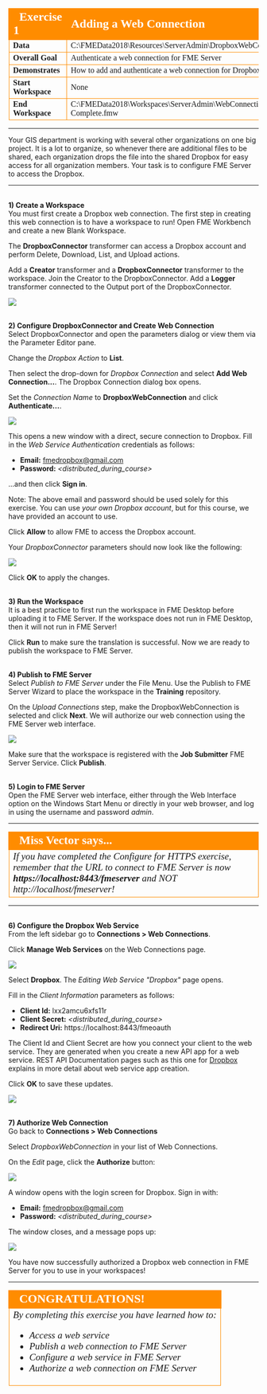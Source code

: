 <!--Exercise Section-->

<table style="border-spacing: 0px;border-collapse: collapse;font-family:serif">
<tr>
<td width=25% style="vertical-align:middle;background-color:darkorange;border: 2px solid darkorange">
<i class="fa fa-cogs fa-lg fa-pull-left fa-fw" style="color:white;padding-right: 12px;vertical-align:text-top"></i>
<span style="color:white;font-size:x-large;font-weight: bold">Exercise 1</span>
</td>
<td style="border: 2px solid darkorange;background-color:darkorange;color:white">
<span style="color:white;font-size:x-large;font-weight: bold">Adding a Web Connection</span>
</td>
</tr>

<tr>
<td style="border: 1px solid darkorange; font-weight: bold">Data</td>
<td style="border: 1px solid darkorange">C:\FMEData2018\Resources\ServerAdmin\DropboxWebConnection.xml</td>
</tr>

<tr>
<td style="border: 1px solid darkorange; font-weight: bold">Overall Goal</td>
<td style="border: 1px solid darkorange">Authenticate a web connection for FME Server</td>
</tr>

<tr>
<td style="border: 1px solid darkorange; font-weight: bold">Demonstrates</td>
<td style="border: 1px solid darkorange">How to add and authenticate a web connection for Dropbox</td>
</tr>

<tr>
<td style="border: 1px solid darkorange; font-weight: bold">Start Workspace</td>
<td style="border: 1px solid darkorange">None</td>
</tr>

<tr>
<td style="border: 1px solid darkorange; font-weight: bold">End Workspace</td>
<td style="border: 1px solid darkorange">C:\FMEData2018\Workspaces\ServerAdmin\WebConnections-Ex1-Complete.fmw</td>
</tr>

</table>

---

Your GIS department is working with several other organizations on one big project. It is a lot to organize, so whenever there are additional files to be shared, each organization drops the file into the shared Dropbox for easy access for all organization members. Your task is to configure FME Server to access the Dropbox.

---


<br>**1) Create a Workspace**
<br>You must first create a Dropbox web connection. The first step in creating this web connection is to have a workspace to run! Open FME Workbench and create a new Blank Workspace.

The **DropboxConnector** transformer can access a Dropbox account and perform Delete, Download, List, and Upload actions.

Add a **Creator** transformer and a **DropboxConnector** transformer to the workspace. Join the Creator to the DropboxConnector. Add a **Logger** transformer connected to the Output port of the DropboxConnector.

![](./Images/5.401.WebConnectionsWorkbench.png)


<br>**2) Configure DropboxConnector and Create Web Connection**
<br>Select DropboxConnector and open the parameters dialog or view them via the Parameter Editor pane.

Change the *Dropbox Action* to **List**.

Then select the drop-down for *Dropbox Connection* and select **Add Web Connection...**. The Dropbox Connection dialog box opens.

Set the *Connection Name* to **DropboxWebConnection** and click **Authenticate...**.

![](./Images/5.402.AuthenticateConnection.png)

This opens a new window with a direct, secure connection to Dropbox. Fill in the *Web Service Authentication* credentials as follows:

- **Email:** fmedropbox@gmail.com
- **Password:** *&lt;distributed_during_course&gt;*

...and then click **Sign in**.

Note: The above email and password should be used solely for this exercise. You can use *your own Dropbox account*, but for this course, we have provided an account to use.

Click **Allow** to allow FME to access the Dropbox account.

Your *DropboxConnector* parameters should now look like the following:

![](./Images/5.403.DropboxConnectorParameters.png)

Click **OK** to apply the changes.


<br>**3) Run the Workspace**
<br>It is a best practice to first run the workspace in FME Desktop before uploading it to FME Server. If the workspace does not run in FME Desktop, then it will not run in FME Server!

Click **Run** to make sure the translation is successful. Now we are ready to publish the workspace to FME Server.


<br>**4) Publish to FME Server**
<br>Select *Publish to FME Server* under the File Menu. Use the Publish to FME Server Wizard to place the workspace in the **Training** repository. 

On the *Upload Connections* step, make the DropboxWebConnection is selected and click **Next**. We will authorize our web connection using the FME Server web interface.

![](./Images/5.404.UploadConnections.png)

Make sure that the workspace is registered with the **Job Submitter** FME Server Service. Click **Publish**.


<br>**5) Login to FME Server**
<br>Open the FME Server web interface, either through the Web Interface option on the Windows Start Menu or directly in your web browser, and log in using the username and password *admin*.

---

<!--Miss Vector says...-->

<table style="border-spacing: 0px">
<tr>
<td style="vertical-align:middle;background-color:darkorange;border: 2px solid darkorange">
<i class="fa fa-quote-left fa-lg fa-pull-left fa-fw" style="color:white;padding-right: 12px;vertical-align:text-top"></i>
<span style="color:white;font-size:x-large;font-weight: bold;font-family:serif">Miss Vector says...</span>
</td>
</tr>

<tr>
<td style="border: 1px solid darkorange">
<span style="font-family:serif; font-style:italic; font-size:larger">
If you have completed the Configure for HTTPS exercise, remember that the URL to connect to FME Server is now </span><span style="font-family:serif; font-style:italic; font-weight:bold; font-size:larger">https://localhost:8443/fmeserver</span><span style="font-family:serif; font-style:italic; font-size:larger"> and NOT http://localhost/fmeserver!
</span>
</td>
</tr>
</table>

---

<br>**6) Configure the Dropbox Web Service**
<br>From the left sidebar go to **Connections &gt; Web Connections**.

Click **Manage Web Services** on the Web Connections page.

![](./Images/5.405.ManageServices.png)

Select **Dropbox**. The *Editing Web Service "Dropbox"* page opens.

Fill in the *Client Information* parameters as follows:

- **Client Id:** lxx2amcu6xfs11r
- **Client Secret:** *&lt;distributed_during_course&gt;*
- **Redirect Uri:** https://localhost:8443/fmeoauth
<!--**SM: We need to figure out how to store the credentials for this and email**-->
The Client Id and Client Secret are how you connect your client to the web service. They are generated when you create a new API app for a web service. REST API Documentation pages such as this one for [Dropbox](https://www.dropbox.com/developers) explains in more detail about web service app creation.

Click **OK** to save these updates.

![](./Images/5.413.EditWebConnection.png)


<br>**7) Authorize Web Connection**
<br>Go back to **Connections &gt; Web Connections**

Select *DropboxWebConnection* in your list of Web Connections.

On the *Edit* page, click the **Authorize** button:

![](./Images/5.406.Authorize.png)

A window opens with the login screen for Dropbox. Sign in with:
<!--**SM create new email account**-->
- **Email:** fmedropbox@gmail.com
- **Password:** *&lt;distributed_during_course&gt;*

The window closes, and a message pops up:

![](./Images/5.406.AuthorizedSuccessfully.png)

You have now successfully authorized a Dropbox web connection in FME Server for you to use in your workspaces!

---

<!--Exercise Congratulations Section-->

<table style="border-spacing: 0px">
<tr>
<td style="vertical-align:middle;background-color:darkorange;border: 2px solid darkorange">
<i class="fa fa-thumbs-o-up fa-lg fa-pull-left fa-fw" style="color:white;padding-right: 12px;vertical-align:text-top"></i>
<span style="color:white;font-size:x-large;font-weight: bold;font-family:serif">CONGRATULATIONS!</span>
</td>
</tr>

<tr>
<td style="border: 1px solid darkorange">
<span style="font-family:serif; font-style:italic; font-size:larger">
By completing this exercise you have learned how to:
<br>
<ul><li>Access a web service</li>
<li>Publish a web connection to FME Server</li>
<li>Configure a web service in FME Server</li>
<li>Authorize a web connection on FME Server</li>
</ul>
</span>
</td>
</tr>
</table>
